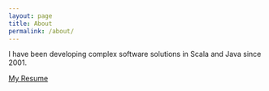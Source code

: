 ```yaml
---
layout: page
title: About
permalink: /about/
---
```


I have been developing complex software solutions in Scala and Java since 2001.

[My Resume](/assets/ResumeJackRudnick.pdf)
